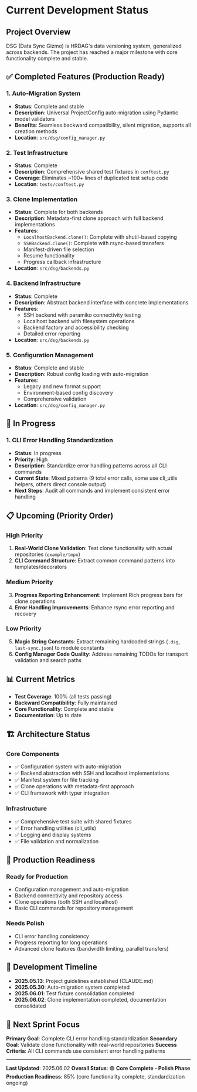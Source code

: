 <!--
Author: PB & Claude
Maintainer: PB
Original date: 2025.06.02
License: (c) HRDAG, 2025, GPL-2 or newer

------
docs/current-development-status.md
-->

# Current Development Status

## Project Overview

DSG (Data Sync Gizmo) is HRDAG's data versioning system, generalized across backends. The project has reached a major milestone with core functionality complete and stable.

## ✅ Completed Features (Production Ready)

### 1. **Auto-Migration System**
- **Status**: Complete and stable
- **Description**: Universal ProjectConfig auto-migration using Pydantic model validators
- **Benefits**: Seamless backward compatibility, silent migration, supports all creation methods
- **Location**: `src/dsg/config_manager.py`

### 2. **Test Infrastructure**
- **Status**: Complete
- **Description**: Comprehensive shared test fixtures in `conftest.py`
- **Coverage**: Eliminates ~100+ lines of duplicated test setup code
- **Location**: `tests/conftest.py`

### 3. **Clone Implementation**
- **Status**: Complete for both backends
- **Description**: Metadata-first clone approach with full backend implementations
- **Features**:
  - `LocalhostBackend.clone()`: Complete with shutil-based copying
  - `SSHBackend.clone()`: Complete with rsync-based transfers
  - Manifest-driven file selection
  - Resume functionality
  - Progress callback infrastructure
- **Location**: `src/dsg/backends.py`

### 4. **Backend Infrastructure**
- **Status**: Complete
- **Description**: Abstract backend interface with concrete implementations
- **Features**:
  - SSH backend with paramiko connectivity testing
  - Localhost backend with filesystem operations
  - Backend factory and accessibility checking
  - Detailed error reporting
- **Location**: `src/dsg/backends.py`

### 5. **Configuration Management**
- **Status**: Complete and stable
- **Description**: Robust config loading with auto-migration
- **Features**:
  - Legacy and new format support
  - Environment-based config discovery
  - Comprehensive validation
- **Location**: `src/dsg/config_manager.py`

## 🔄 In Progress

### 1. **CLI Error Handling Standardization**
- **Status**: In progress
- **Priority**: High
- **Description**: Standardize error handling patterns across all CLI commands
- **Current State**: Mixed patterns (9 total error calls, some use cli_utils helpers, others direct console output)
- **Next Steps**: Audit all commands and implement consistent error handling

## 📋 Upcoming (Priority Order)

### High Priority
1. **Real-World Clone Validation**: Test clone functionality with actual repositories (`example/tmpx`)
2. **CLI Command Structure**: Extract common command patterns into templates/decorators

### Medium Priority  
3. **Progress Reporting Enhancement**: Implement Rich progress bars for clone operations
4. **Error Handling Improvements**: Enhance rsync error reporting and recovery

### Low Priority
5. **Magic String Constants**: Extract remaining hardcoded strings (`.dsg`, `last-sync.json`) to module constants
6. **Config Manager Code Quality**: Address remaining TODOs for transport validation and search paths

## 📊 Current Metrics

- **Test Coverage**: 100% (all tests passing)
- **Backward Compatibility**: Fully maintained
- **Core Functionality**: Complete and stable
- **Documentation**: Up to date

## 🏗️ Architecture Status

### Core Components
- ✅ Configuration system with auto-migration
- ✅ Backend abstraction with SSH and localhost implementations  
- ✅ Manifest system for file tracking
- ✅ Clone operations with metadata-first approach
- ✅ CLI framework with typer integration

### Infrastructure
- ✅ Comprehensive test suite with shared fixtures
- ✅ Error handling utilities (cli_utils)
- ✅ Logging and display systems
- ✅ File validation and normalization

## 🚀 Production Readiness

### Ready for Production
- Configuration management and auto-migration
- Backend connectivity and repository access
- Clone operations (both SSH and localhost)
- Basic CLI commands for repository management

### Needs Polish
- CLI error handling consistency
- Progress reporting for long operations
- Advanced clone features (bandwidth limiting, parallel transfers)

## 📅 Development Timeline

- **2025.05.13**: Project guidelines established (CLAUDE.md)
- **2025.05.30**: Auto-migration system completed
- **2025.06.01**: Test fixture consolidation completed
- **2025.06.02**: Clone implementation completed, documentation consolidated

## 🎯 Next Sprint Focus

**Primary Goal**: Complete CLI error handling standardization
**Secondary Goal**: Validate clone functionality with real-world repositories
**Success Criteria**: All CLI commands use consistent error handling patterns

---

**Last Updated**: 2025.06.02
**Overall Status**: 🟢 **Core Complete - Polish Phase**
**Production Readiness**: 85% (core functionality complete, standardization ongoing)